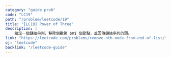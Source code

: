 ```yaml
---
category: "guide prob"
code: "LC19"
path: "/problem/leetcode/19"
title: "[LC19] Power of Three"
description: |
    給定一個鏈結串列，移除倒數第 $n$ 個節點，並回傳鏈結串列的頭。
link: "https://leetcode.com/problems/remove-nth-node-from-end-of-list/"
oj: "leetcode"
backlink: "/leetcode-guide"
---
```



